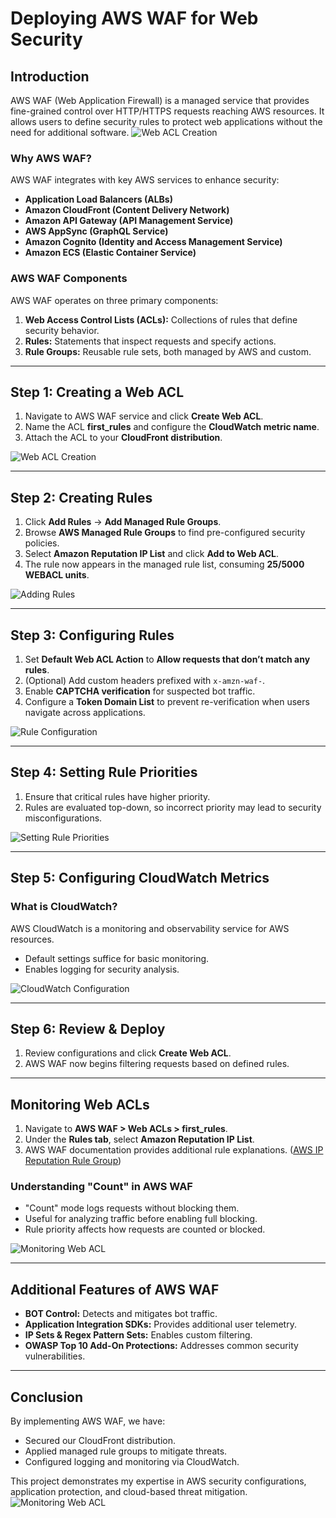 # Deploying AWS WAF for Web Security

## Introduction

AWS WAF (Web Application Firewall) is a managed service that provides fine-grained control over HTTP/HTTPS requests reaching AWS resources. It allows users to define security rules to protect web applications without the need for additional software.
![Web ACL Creation](Images/screenshot1.png)

### **Why AWS WAF?**
AWS WAF integrates with key AWS services to enhance security:
- **Application Load Balancers (ALBs)**
- **Amazon CloudFront (Content Delivery Network)**
- **Amazon API Gateway (API Management Service)**
- **AWS AppSync (GraphQL Service)**
- **Amazon Cognito (Identity and Access Management Service)**
- **Amazon ECS (Elastic Container Service)**

### **AWS WAF Components**
AWS WAF operates on three primary components:
1. **Web Access Control Lists (ACLs):** Collections of rules that define security behavior.
2. **Rules:** Statements that inspect requests and specify actions.
3. **Rule Groups:** Reusable rule sets, both managed by AWS and custom.

---

## **Step 1: Creating a Web ACL**

1. Navigate to AWS WAF service and click **Create Web ACL**.
2. Name the ACL **first_rules** and configure the **CloudWatch metric name**.
3. Attach the ACL to your **CloudFront distribution**.

![Web ACL Creation](Images/screenshot2.png)

---

## **Step 2: Creating Rules**

1. Click **Add Rules** → **Add Managed Rule Groups**.
2. Browse **AWS Managed Rule Groups** to find pre-configured security policies.
3. Select **Amazon Reputation IP List** and click **Add to Web ACL**.
4. The rule now appears in the managed rule list, consuming **25/5000 WEBACL units**.

![Adding Rules](Images/screenshot3.png)

---

## **Step 3: Configuring Rules**

1. Set **Default Web ACL Action** to **Allow requests that don’t match any rules**.
2. (Optional) Add custom headers prefixed with `x-amzn-waf-`.
3. Enable **CAPTCHA verification** for suspected bot traffic.
4. Configure a **Token Domain List** to prevent re-verification when users navigate across applications.

![Rule Configuration](Images/screenshot5.png)

---

## **Step 4: Setting Rule Priorities**

1. Ensure that critical rules have higher priority.
2. Rules are evaluated top-down, so incorrect priority may lead to security misconfigurations.

![Setting Rule Priorities](Images/screenshot4.png)

---

## **Step 5: Configuring CloudWatch Metrics**

### **What is CloudWatch?**
AWS CloudWatch is a monitoring and observability service for AWS resources.
- Default settings suffice for basic monitoring.
- Enables logging for security analysis.

![CloudWatch Configuration](Images/screenshot6.png)

---

## **Step 6: Review & Deploy**

1. Review configurations and click **Create Web ACL**.
2. AWS WAF now begins filtering requests based on defined rules.


---

## **Monitoring Web ACLs**

1. Navigate to **AWS WAF > Web ACLs > first_rules**.
2. Under the **Rules tab**, select **Amazon Reputation IP List**.
3. AWS WAF documentation provides additional rule explanations. ([AWS IP Reputation Rule Group](https://docs.aws.amazon.com/waf/latest/developerguide/aws-managed-rule-groups-ip-rep.html))

### **Understanding "Count" in AWS WAF**
- "Count" mode logs requests without blocking them.
- Useful for analyzing traffic before enabling full blocking.
- Rule priority affects how requests are counted or blocked.

![Monitoring Web ACL](Images/screenshot9.png)

---

## **Additional Features of AWS WAF**
- **BOT Control:** Detects and mitigates bot traffic.
- **Application Integration SDKs:** Provides additional user telemetry.
- **IP Sets & Regex Pattern Sets:** Enables custom filtering.
- **OWASP Top 10 Add-On Protections:** Addresses common security vulnerabilities.

---

## **Conclusion**
By implementing AWS WAF, we have:
- Secured our CloudFront distribution.
- Applied managed rule groups to mitigate threats.
- Configured logging and monitoring via CloudWatch.

This project demonstrates my expertise in AWS security configurations, application protection, and cloud-based threat mitigation.
![Monitoring Web ACL](Images/screenshot11.png)
